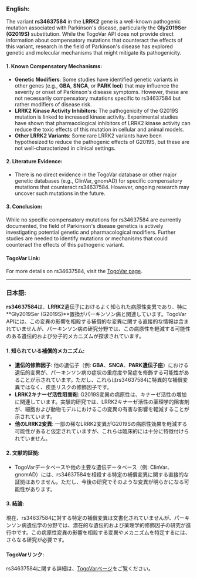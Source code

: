 ### English:
The variant **rs34637584** in the **LRRK2** gene is a well-known pathogenic mutation associated with Parkinson's disease, particularly the **Gly2019Ser (G2019S)** substitution. While the TogoVar API does not provide direct information about compensatory mutations that counteract the effects of this variant, research in the field of Parkinson's disease has explored genetic and molecular mechanisms that might mitigate its pathogenicity.

#### 1. Known Compensatory Mechanisms:
   - **Genetic Modifiers**: Some studies have identified genetic variants in other genes (e.g., **GBA**, **SNCA**, or **PARK loci**) that may influence the severity or onset of Parkinson's disease symptoms. However, these are not necessarily compensatory mutations specific to rs34637584 but rather modifiers of disease risk.
   - **LRRK2 Kinase Activity Inhibitors**: The pathogenicity of the G2019S mutation is linked to increased kinase activity. Experimental studies have shown that pharmacological inhibitors of LRRK2 kinase activity can reduce the toxic effects of this mutation in cellular and animal models.
   - **Other LRRK2 Variants**: Some rare LRRK2 variants have been hypothesized to reduce the pathogenic effects of G2019S, but these are not well-characterized in clinical settings.

#### 2. Literature Evidence:
   - There is no direct evidence in the TogoVar database or other major genetic databases (e.g., ClinVar, gnomAD) for specific compensatory mutations that counteract rs34637584. However, ongoing research may uncover such mutations in the future.

#### 3. Conclusion:
While no specific compensatory mutations for rs34637584 are currently documented, the field of Parkinson's disease genetics is actively investigating potential genetic and pharmacological modifiers. Further studies are needed to identify mutations or mechanisms that could counteract the effects of this pathogenic variant.

#### TogoVar Link:
For more details on rs34637584, visit the [TogoVar page](https://togovar.org/variant/tgv45580587).

---

### 日本語:
**rs34637584**は、**LRRK2**遺伝子におけるよく知られた病原性変異であり、特に**Gly2019Ser (G2019S)**置換がパーキンソン病と関連しています。TogoVar APIには、この変異の影響を相殺する補償的な変異に関する直接的な情報は含まれていませんが、パーキンソン病の研究分野では、この病原性を軽減する可能性のある遺伝的および分子的メカニズムが探求されています。

#### 1. 知られている補償的メカニズム:
   - **遺伝的修飾因子**: 他の遺伝子（例: **GBA**、**SNCA**、**PARK遺伝子座**）における遺伝的変異が、パーキンソン病の症状の重症度や発症を修飾する可能性があることが示されています。ただし、これらはrs34637584に特異的な補償変異ではなく、疾患リスクの修飾因子です。
   - **LRRK2キナーゼ活性阻害剤**: G2019S変異の病原性は、キナーゼ活性の増加に関連しています。実験的研究では、LRRK2キナーゼ活性の薬理学的阻害剤が、細胞および動物モデルにおけるこの変異の有害な影響を軽減することが示されています。
   - **他のLRRK2変異**: 一部の稀なLRRK2変異がG2019Sの病原性効果を軽減する可能性があると仮定されていますが、これらは臨床的には十分に特徴付けられていません。

#### 2. 文献的証拠:
   - TogoVarデータベースや他の主要な遺伝データベース（例: ClinVar、gnomAD）には、rs34637584を相殺する特定の補償変異に関する直接的な証拠はありません。ただし、今後の研究でそのような変異が明らかになる可能性があります。

#### 3. 結論:
現在、rs34637584に対する特定の補償変異は文書化されていませんが、パーキンソン病遺伝学の分野では、潜在的な遺伝的および薬理学的修飾因子の研究が進行中です。この病原性変異の影響を相殺する変異やメカニズムを特定するには、さらなる研究が必要です。

#### TogoVarリンク:
rs34637584に関する詳細は、[TogoVarページ](https://togovar.org/variant/tgv45580587)をご覧ください。